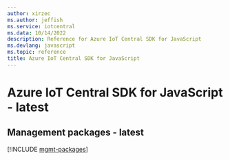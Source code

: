 ```yaml
---
author: xirzec
ms.author: jeffish
ms.service: iotcentral
ms.data: 10/14/2022
description: Reference for Azure IoT Central SDK for JavaScript
ms.devlang: javascript
ms.topic: reference
title: Azure IoT Central SDK for JavaScript
---
```

# Azure IoT Central SDK for JavaScript - latest

## Management packages - latest
[!INCLUDE [mgmt-packages](iot-central-mgmt-index.md)]